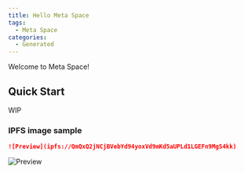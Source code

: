 ```yaml
---
title: Hello Meta Space
tags:
  - Meta Space
categories:
  - Generated
---
```


Welcome to Meta Space!

## Quick Start

WIP

### IPFS image sample

```markdown
![Preview](ipfs://QmQxQ2jNCjBVebYd94yoxVd9mKd5aUPLd1LGEFn9MgS4kk)
```

![Preview](ipfs://QmQxQ2jNCjBVebYd94yoxVd9mKd5aUPLd1LGEFn9MgS4kk)

